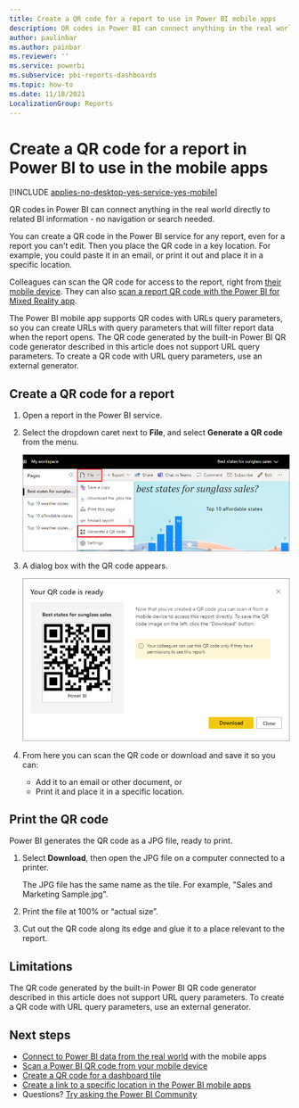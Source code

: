 ```yaml
---
title: Create a QR code for a report to use in Power BI mobile apps
description: QR codes in Power BI can connect anything in the real world directly to related BI information in the Power BI mobile app, no search needed.
author: paulinbar
ms.author: painbar
ms.reviewer: ''
ms.service: powerbi
ms.subservice: pbi-reports-dashboards
ms.topic: how-to
ms.date: 11/18/2021
LocalizationGroup: Reports
---
```

# Create a QR code for a report in Power BI to use in the mobile apps

[!INCLUDE [applies-no-desktop-yes-service-yes-mobile](../includes/applies-no-desktop-yes-service-yes-mobile.md)]

QR codes in Power BI can connect anything in the real world directly to related BI information - no navigation or search needed.

You can create a QR code in the Power BI service for any report, even for a report you can't edit. Then you place the QR code in a key location. For example, you could paste it in an email, or print it out and place it in a specific location. 

Colleagues can scan the QR code for access to the report, right from [their mobile device](../consumer/mobile/mobile-apps-qr-code.md). They can also [scan a report QR code with the Power BI for Mixed Reality app](../consumer/mobile/mobile-hololens2-app.md#open-reports-with-qr-codes).

The Power BI mobile app supports QR codes with URLs query parameters, so you can create URLs with query parameters that will filter report data when the report opens. The QR code generated by the built-in Power BI QR code generator described in this article does not support URL query parameters. To create a QR code with URL query parameters, use an external generator.

## Create a QR code for a report
1. Open a report in the Power BI service.
1. Select the dropdown caret next to **File**, and select **Generate a QR code** from the menu.
   
   ![Screenshot of a report, showing the File menu with the Generate a Q R code command.](media/service-create-qr-code-for-report/power-bi-create-qr-code-report.png)
3. A dialog box with the QR code appears. 
   
   ![Screenshot of a dialog, showing the Q R code is ready to download or save.](media/service-create-qr-code-for-report/powerbi_report_qrcode.png)
4. From here you can scan the QR code or download and save it so you can: 
   
   * Add it to an email or other document, or 
   * Print it and place it in a specific location. 

## Print the QR code
Power BI generates the QR code as a JPG file, ready to print. 

1. Select **Download**, then open the JPG file on a computer connected to a printer.  
   
   The JPG file has the same name as the tile. For example, "Sales and Marketing Sample.jpg".
   
1. Print the file at 100% or “actual size”.  
2. Cut out the QR code along its edge and glue it to a place relevant to the report.

## Limitations

The QR code generated by the built-in Power BI QR code generator described in this article does not support URL query parameters. To create a QR code with URL query parameters, use an external generator.  

## Next steps
* [Connect to Power BI data from the real world](../consumer/mobile/mobile-apps-data-in-real-world-context.md) with the mobile apps
* [Scan a Power BI QR code from your mobile device](../consumer/mobile/mobile-apps-qr-code.md)
* [Create a QR code for a dashboard tile](service-create-qr-code-for-tile.md)
* [Create a link to a specific location in the Power BI mobile apps](../consumer/mobile/mobile-apps-deep-link-specific-location.md)
* Questions? [Try asking the Power BI Community](https://community.powerbi.com/)
